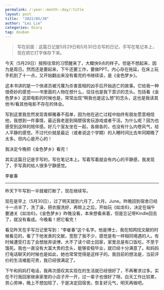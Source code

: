 ```yaml
---
permalink: /:year-:month-:day/:title
layout: post
title:  "2022/05/30"
author: "Lei Lie"
categories: Diary
tag: douban
---
```


> 写在前面：这篇日记是5月29日和5月30日合写的日记，手写在笔记本上，现在把它打字保存下来。

今天（5月29日）按照往常的习惯醒来了，大概快9点的样子。但是不想起来，因为是周日。然而还是要起来，下午还要工作，要做PPT。内心存在拖延，在床上玩手机到了十一点，又开始翻出来没有看完的书继续读，是《金色梦乡》。

这本书讲的是一个快递员被污蔑为杀害首相的凶手后开始逃亡的故事。它给我一种很奇妙的感觉——书里面的人物在想什么，往往也是我下意识的念头。包括看《金色梦乡》这部电影的时候也是，常常出现“啊我也是这么想”的念头，这也是我读其他书/看其他电影不存在的体会。

写到这里我忽然发现青柳雅春不孤单，因为他在逃亡过程中始终有朋友愿意相信他，我想到一件事情，最近我老是到隔壁宿舍玩游戏或者干活。为什么呢？因为也感受到这样的陪伴感。好几个室友坐在一起，各做各的，也没有什么内卷风气，给人平静的感觉。不过代价就是最近（或者说这个学期）的入睡时间比去年同期晚了太多。但内心是开心的！

我决定今晚把《金色梦乡》看完！

其实这篇日记是手写的，写在笔记本上。写着写着就会有内心的平静感，我发现了，手写真的给人很多宁静感觉。

李崔春

---

昨天下午写到一半就被打断了，现在继续写。

现在是早上（5月30日），过了明天就到六月了。六月，June。昨晚回到宿舍已经十一点半了，洗了澡，把衣服洗好，再晾上之后，开始玩《如龙6》，决定在端午要通关《如龙6》。《金色梦乡》昨晚没看，本来想看来着，但是忘记带Kindle回去了，就没有看成。今晚看！把它看完！

看见昨天在手写日记里写到：“李崔春”这个名字。他是博士，我在知网找文献的时候看见的，看了下他发表的文献，宽慰了我不少，感觉是有一样相同境遇的人。有时候遭受打击了会想放弃读博，大不了读个硕士回家，家里总是有口饭吃，不至于饿死。我也一直没有大富大贵的念头，能够安稳毕业，就已经十分满意了。和妈妈打电话聊天的时候也是如此，她也常常觉得是这样子的。我目前的想法是，当前评价的生活难能可贵，我已经很满足了。

下午和妈妈打电话，我再次感叹其实现在的生活就已经很好了，不再奢求过多。实在不行我回家继承家里的小店子开一开，过一辈子也很好了呀。白天工作比较累，劳心劳神，晚上不想加班了，于是决定回宿舍。恢复好元气，明天再做吧。
